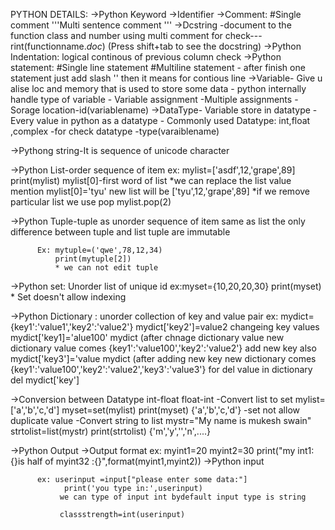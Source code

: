 PYTHON DETAILS:
  ->Python Keyword
  ->Identifier
  ->Comment:
         #Single comment
         '''Multi sentence comment '''
   ->Dcstring -document to the function class and number using multi comment for check---rint(functionname._doc_)
               (Press shift+tab to see the docstring)
  ->Python Indentation: logical continous of previous column check
  ->Python statement:
         #Single line statement
         #Multiline statement - after finish one statement just add slash '\' then it means for contious line
  ->Variable- Give u alise loc and memory that is used to store some data
            - python internally handle type of variable
            - Variable assignment
            -Multiple  assignments 
            -Sorage location-id(variablename)
  ->DataType- Variable store in datatype -Every value in python as a datatype
            - Commonly used Datatype: int,float ,complex -for check datatype -type(varaiblename)
            
  ->Pythong string-It is sequence of unicode character
   
  ->Python List-order sequence of item
   ex: mylist=['asdf',12,'grape',89]
       print(mylist)
       mylist[0]-first word of list
       *we can replace the list value mention
       mylist[0]='tyu'
       new list will be ['tyu',12,'grape',89]
       *if we remove particular list we use pop
         mylist.pop(2)
         
  ->Python Tuple-tuple as unorder sequence of item same as list
                 the only difference between tuple and list tuple are immutable
                 
          Ex: mytuple=('qwe',78,12,34)
              print(mytuple[2])
              * we can not edit tuple
              
  ->Python set: Unorder list of unique id
           ex:myset={10,20,20,30}
            print(myset)
            * Set doesn't allow indexing
            
  ->Python Dictionary : unorder collection of key and value pair
           ex: mydict={key1':'value1','key2':'value2'}
               mydict['key2']=value2
             changeing key values
               mydict['key1]='alue100'
               mydict (after chnage dictionary value new dictionary value comes
               {key1':'value100','key2':'value2'}
             add new key also 
               mydict['key3']='value
               mydict (after adding new key new dictionary comes
               {key1':'value100','key2':'value2','key3':'value3'}
             for del value in dictionary
              del mydict['key']
              
   ->Conversion between Datatype
           int-float
           float-int
       -Convert list to set
          mylist=['a','b','c,'d']
          myset=set(mylist)
          print(myset)
          {'a','b','c,'d'}  -set not allow duplicate value
        -Convert string to list
           mystr="My name is mukesh swain"
           strtolist=list(mystr)
           print(strtolist)
           {'m','y','','n',....}
   
   ->Python Output
   ->Output format
            ex: myint1=20
                myint2=30
                print("my int1:{}is half of myint32 :{}",format(myint1,myint2))
   ->Python input
   
          ex: userinput =input["please enter some data:"]
                print('you type in:',userinput)
               we can type of input int bydefault input type is string
               
               classstrength=int(userinput)
               
               
           
          
          
           
          
    
   
                
               
               
  
               
               
               
             
  
  
          
        
         
  
  

